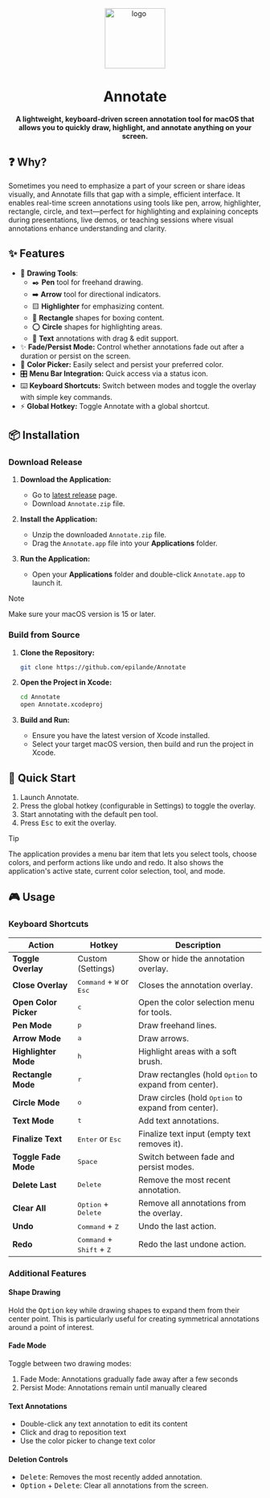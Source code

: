 <div align="center">
  <img alt="logo" width="120" src="https://github.com/user-attachments/assets/f994edf4-c4be-46d2-a946-47d728171ffd" />
  <h1>Annotate</h1>
</div>

 <p align="center">
  <strong>A lightweight, keyboard-driven screen annotation tool for macOS that allows you to quickly draw, highlight, and annotate anything on your screen.</strong>
</p>

## ❓ Why?

Sometimes you need to emphasize a part of your screen or share ideas visually, and Annotate fills that gap with a simple, efficient interface. It enables real-time screen annotations using tools like pen, arrow, highlighter, rectangle, circle, and text—perfect for highlighting and explaining concepts during presentations, live demos, or teaching sessions where visual annotations enhance understanding and clarity.

## ✨ Features

- 🎨 **Drawing Tools**:
  - ✒️ **Pen** tool for freehand drawing.
  - ➡️ **Arrow** tool for directional indicators.
  - 🟨 **Highlighter** for emphasizing content.
  - 🔲 **Rectangle** shapes for boxing content.
  - ⭕ **Circle** shapes for highlighting areas.
  - 📝 **Text** annotations with drag & edit support.
- ✨ **Fade/Persist Mode:** Control whether annotations fade out after a duration or persist on the screen.
- 🌈 **Color Picker:** Easily select and persist your preferred color.
- 🎛️ **Menu Bar Integration:** Quick access via a status icon.
- ⌨️ **Keyboard Shortcuts:** Switch between modes and toggle the overlay with simple key commands.
- ⚡ **Global Hotkey:** Toggle Annotate with a global shortcut.

## 📦 Installation

### Download Release

1. **Download the Application:**

   - Go to [latest release](https://github.com/epilande/Annotate/releases/latest) page.
   - Download `Annotate.zip` file.

2. **Install the Application:**

   - Unzip the downloaded `Annotate.zip` file.
   - Drag the `Annotate.app` file into your **Applications** folder.

3. **Run the Application:**

   - Open your **Applications** folder and double-click `Annotate.app` to launch it.

> [!NOTE]
> Make sure your macOS version is 15 or later.

### Build from Source

1. **Clone the Repository:**

   ```sh
   git clone https://github.com/epilande/Annotate
   ```

2. **Open the Project in Xcode:**

   ```sh
   cd Annotate
   open Annotate.xcodeproj
   ```

3. **Build and Run:**
   - Ensure you have the latest version of Xcode installed.
   - Select your target macOS version, then build and run the project in Xcode.

## 🚀 Quick Start

1. Launch Annotate.
2. Press the global hotkey (configurable in Settings) to toggle the overlay.
3. Start annotating with the default pen tool.
4. Press <kbd>Esc</kbd> to exit the overlay.

> [!TIP]
> The application provides a menu bar item that lets you select tools, choose colors, and perform actions like undo and redo.
> It also shows the application's active state, current color selection, tool, and mode.

## 🎮 Usage

### Keyboard Shortcuts

| Action                | Hotkey                                               | Description                                                     |
| --------------------- | ---------------------------------------------------- | --------------------------------------------------------------- |
| **Toggle Overlay**    | Custom (Settings)                                    | Show or hide the annotation overlay.                            |
| **Close Overlay**     | <kbd>Command</kbd> + <kbd>W</kbd> or <kbd>Esc</kbd>  | Closes the annotation overlay.                                  |
| **Open Color Picker** | <kbd>c</kbd>                                         | Open the color selection menu for tools.                        |
| **Pen Mode**          | <kbd>p</kbd>                                         | Draw freehand lines.                                            |
| **Arrow Mode**        | <kbd>a</kbd>                                         | Draw arrows.                                                    |
| **Highlighter Mode**  | <kbd>h</kbd>                                         | Highlight areas with a soft brush.                              |
| **Rectangle Mode**    | <kbd>r</kbd>                                         | Draw rectangles (hold <kbd>Option</kbd> to expand from center). |
| **Circle Mode**       | <kbd>o</kbd>                                         | Draw circles (hold <kbd>Option</kbd> to expand from center).    |
| **Text Mode**         | <kbd>t</kbd>                                         | Add text annotations.                                           |
| **Finalize Text**     | <kbd>Enter</kbd> or <kbd>Esc</kbd>                   | Finalize text input (empty text removes it).                    |
| **Toggle Fade Mode**  | <kbd>Space</kbd>                                     | Switch between fade and persist modes.                          |
| **Delete Last**       | <kbd>Delete</kbd>                                    | Remove the most recent annotation.                              |
| **Clear All**         | <kbd>Option</kbd> + <kbd>Delete</kbd>                | Remove all annotations from the overlay.                        |
| **Undo**              | <kbd>Command</kbd> + <kbd>Z</kbd>                    | Undo the last action.                                           |
| **Redo**              | <kbd>Command</kbd> + <kbd>Shift</kbd> + <kbd>Z</kbd> | Redo the last undone action.                                    |

### Additional Features

#### Shape Drawing

Hold the <kbd>Option</kbd> key while drawing shapes to expand them from their center point. This is particularly useful for creating symmetrical annotations around a point of interest.

#### Fade Mode

Toggle between two drawing modes:

1. Fade Mode: Annotations gradually fade away after a few seconds
2. Persist Mode: Annotations remain until manually cleared

#### Text Annotations

- Double-click any text annotation to edit its content
- Click and drag to reposition text
- Use the color picker to change text color

#### Deletion Controls

- <kbd>Delete</kbd>: Removes the most recently added annotation.
- <kbd>Option</kbd> + <kbd>Delete</kbd>: Clear all annotations from the screen.


